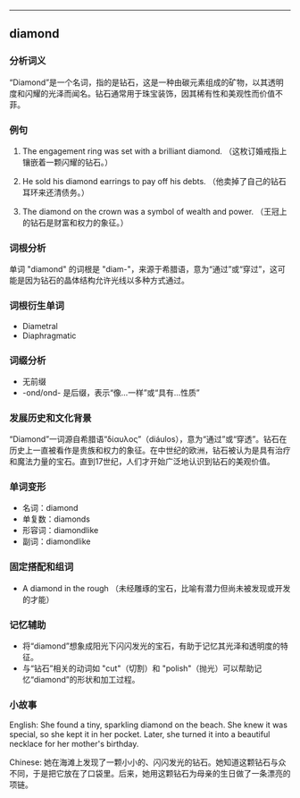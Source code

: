 
---------------
## diamond
### 分析词义
“Diamond”是一个名词，指的是钻石，这是一种由碳元素组成的矿物，以其透明度和闪耀的光泽而闻名。钻石通常用于珠宝装饰，因其稀有性和美观性而价值不菲。

### 例句
1. The engagement ring was set with a brilliant diamond.
   （这枚订婚戒指上镶嵌着一颗闪耀的钻石。）

2. He sold his diamond earrings to pay off his debts.
   （他卖掉了自己的钻石耳环来还清债务。）

3. The diamond on the crown was a symbol of wealth and power.
   （王冠上的钻石是财富和权力的象征。）

### 词根分析
单词 "diamond" 的词根是 "diam-"，来源于希腊语，意为“通过”或“穿过”，这可能是因为钻石的晶体结构允许光线以多种方式通过。

### 词根衍生单词
- Diametral
- Diaphragmatic

### 词缀分析
- 无前缀
- -ond/ond- 是后缀，表示“像...一样”或“具有...性质”

### 发展历史和文化背景
“Diamond”一词源自希腊语“δίαυλος”（diáulos），意为“通过”或“穿透”。钻石在历史上一直被看作是贵族和权力的象征。在中世纪的欧洲，钻石被认为是具有治疗和魔法力量的宝石。直到17世纪，人们才开始广泛地认识到钻石的美观价值。

### 单词变形
- 名词：diamond
- 单复数：diamonds
- 形容词：diamondlike
- 副词：diamondlike

### 固定搭配和组词
- A diamond in the rough
  （未经雕琢的宝石，比喻有潜力但尚未被发现或开发的才能）

### 记忆辅助
- 将“diamond”想象成阳光下闪闪发光的宝石，有助于记忆其光泽和透明度的特征。
- 与“钻石”相关的动词如 "cut"（切割）和 "polish"（抛光）可以帮助记忆“diamond”的形状和加工过程。

### 小故事
English:
She found a tiny, sparkling diamond on the beach. She knew it was special, so she kept it in her pocket. Later, she turned it into a beautiful necklace for her mother's birthday.

Chinese:
她在海滩上发现了一颗小小的、闪闪发光的钻石。她知道这颗钻石与众不同，于是把它放在了口袋里。后来，她用这颗钻石为母亲的生日做了一条漂亮的项链。


